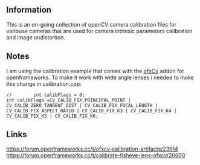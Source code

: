 ## Information
This is an on-going collection of openCV camera calibration files for variouse cameras that are used for camera intrinsic parameters calibration and image undistortion.

## Notes
I am using the calibration example that comes with the [ofxCv](https://github.com/kylemcdonald/ofxCv/tree/master/example-calibration) addon for openframeworks.
To make it work with wide angle lenses i needed to make this change in calibration.cpp:
```
//        int calibFlags = 0;
int calibFlags =CV_CALIB_FIX_PRINCIPAL_POINT | CV_CALIB_ZERO_TANGENT_DIST | CV_CALIB_FIX_FOCAL_LENGTH | CV_CALIB_FIX_ASPECT_RATIO | CV_CALIB_FIX_K3 | CV_CALIB_FIX_K4 | CV_CALIB_FIX_K5 | CV_CALIB_FIX_K6;
```

## Links
https://forum.openframeworks.cc/t/ofxcv-calibration-artifacts/23614
https://forum.openframeworks.cc/t/calibrate-fisheye-lens-ofxcv/20600
